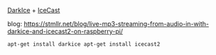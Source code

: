 [DarkIce](http://www.darkice.org/) + [IceCast](http://www.icecast.org/)

blog: https://stmllr.net/blog/live-mp3-streaming-from-audio-in-with-darkice-and-icecast2-on-raspberry-pi/

`
apt-get install darkice
apt-get install icecast2
`
